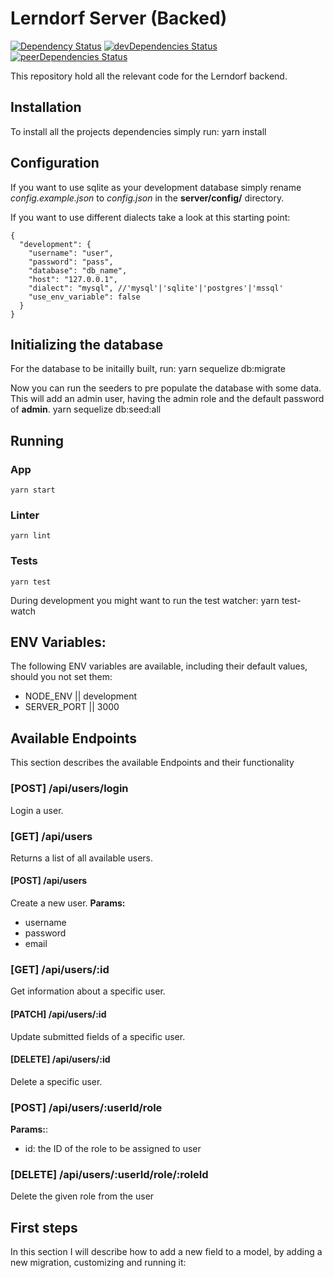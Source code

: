 # Lerndorf Server (Backed)
[![Dependency Status](https://david-dm.org/cswertz/lerndorf.svg?path=server)](https://david-dm.org/cswertz/lerndorf?path=server) [![devDependencies Status](https://david-dm.org/cswertz/lerndorf/dev-status.svg?path=server)](https://david-dm.org/cswertz/lerndorf?type=dev&path=server) [![peerDependencies Status](https://david-dm.org/cswertz/lerndorf/peer-status.svg?path=server)](https://david-dm.org/cswertz/lerndorf?type=peer&path=server)

This repository hold all the relevant code for the Lerndorf backend.

## Installation
To install all the projects dependencies simply run:
    yarn install

## Configuration
If you want to use sqlite as your development database simply rename *config.example.json* to *config.json* in the **server/config/** directory.

If you want to use different dialects take a look at this starting point:
```
{
  "development": {
    "username": "user",
    "password": "pass",
    "database": "db_name",
    "host": "127.0.0.1",
    "dialect": "mysql", //'mysql'|'sqlite'|'postgres'|'mssql'
    "use_env_variable": false
  }
}
```

## Initializing the database
For the database to be initailly built, run:
    yarn sequelize db:migrate

Now you can run the seeders to pre populate the database with some data. This will add an admin user, having the admin role and the default password of **admin**.
    yarn sequelize db:seed:all

## Running
### App
    yarn start

### Linter
    yarn lint

### Tests
    yarn test

During development you might want to run the test watcher:
    yarn test-watch

## ENV Variables:
The following ENV variables are available, including their default values, should you not set them:
* NODE_ENV || development
* SERVER_PORT || 3000

## Available Endpoints
This section describes the available Endpoints and their functionality

### [POST] /api/users/login
Login a user.

### [GET] /api/users
Returns a list of all available users.

#### [POST] /api/users
Create a new user.
**Params:**
* username
* password
* email

### [GET] /api/users/:id
Get information about a specific user.

#### [PATCH] /api/users/:id
Update submitted fields of a specific user.

#### [DELETE] /api/users/:id
Delete a specific user.

### [POST] /api/users/:userId/role
**Params:**:
* id: the ID of the role to be assigned to user

### [DELETE] /api/users/:userId/role/:roleId
Delete the given role from the user

## First steps
In this section I will describe how to add a new field to a model, by adding a new migration, customizing and running it:
